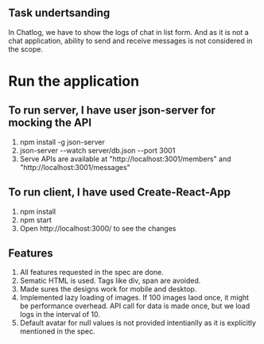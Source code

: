 ## Task undertsanding

In Chatlog, we have to show the logs of chat in list form.
And as it is not a chat application, ability to send and receive messages is not considered in the scope.

# Run the application

## To run server, I have user json-server for mocking the API

1. npm install -g json-server
2. json-server --watch server/db.json --port 3001
3. Serve APIs are available at "http://localhost:3001/members" and "http://localhost:3001/messages"

## To run client, I have used Create-React-App

1. npm install
2. npm start
3. Open http://localhost:3000/ to see the changes

## Features

1. All features requested in the spec are done.
2. Sematic HTML is used. Tags like div, span are avoided.
3. Made sures the designs work for mobile and desktop.
4. Implemented lazy loading of images. If 100 images laod once, it might be performance overhead.
   API call for data is made once, but we load logs in the interval of 10.
5. Default avatar for null values is not provided intentianlly as it is explicitly mentioned in the spec.
